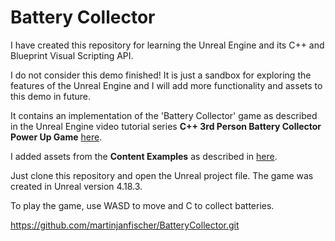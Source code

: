 # Battery Collector

I have created this repository for learning the Unreal Engine and its C++ and Blueprint Visual Scripting API.

I do not consider this demo finished! 
It is just a sandbox for exploring the features of the Unreal Engine and I will add more functionality and assets to this demo in future.

It contains an implementation of the 'Battery Collector' game as described in the Unreal Engine video tutorial series **C++ 3rd Person Battery Collector Power Up Game**
[here](https://docs.unrealengine.com/latest/INT/Videos/PLZlv_N0_O1gYup-gvJtMsgJqnEB_dGiM4/mSRov77hNR4/index.html).

I added assets from the **Content Examples** as described in 
[here](https://docs.unrealengine.com/en-us/Resources/ContentExamples).

Just clone this repository and open the Unreal project file. 
The game was created in Unreal version 4.18.3.

To play the game, use WASD to move and C to collect batteries.

https://github.com/martinjanfischer/BatteryCollector.git
